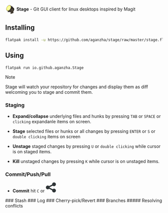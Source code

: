 <p float="left">
   <img valign="middle" alt="Stage logo" src="./icons/64x64/io.github.aganzha.Stage.png" width="32">
   <strong>Stage</strong> -
   <span>Git GUI client for linux desktops inspired by Magit</span>
</p>

## Installing
```sh
flatpak install -u https://github.com/aganzha/stage/raw/master/stage.flatpakref
```

## Using
```sh
flatpak run io.github.aganzha.Stage
```
> [!NOTE]
> Stage will watch your repository for changes and display them as diff welcoming you to stage and commit  them.

### Staging

- **Expand/collapse** underlying files and hunks by pressing `TAB` or `SPACE` or `clicking` expandanle items on screen.

- **Stage** selected files or hunks or all changes by pressing `ENTER` or `S` or `double clicking` items on screen

- **Unstage** staged changes by pressing `U` or `double clicking` while cursor is on staged items.

- **Kill** unstaged changes by pressing `K` while cursor is on unstaged items.


### Commit/Push/Pull
- **Commit** hit `C` or ![Push button](./icons/emblem-shared-symbolic.svg)

</p>
### Stash
### Log
### Cherry-pick/Revert
### Branches
##### Resolving conflicts
